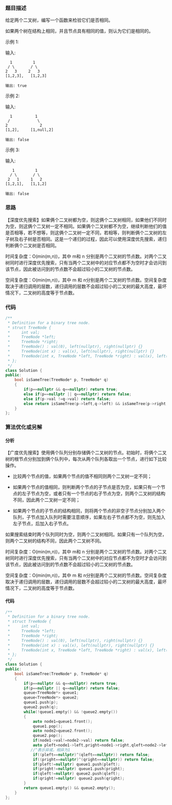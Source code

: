### 题目描述

给定两个二叉树，编写一个函数来检验它们是否相同。

如果两个树在结构上相同，并且节点具有相同的值，则认为它们是相同的。

示例 1:

输入:     

```
  1         1
 / \       / \
2   3     2   3
[1,2,3],   [1,2,3]
```

```
输出: true
```

示例 2:

输入:     

```
  1          1
 /            \
2              2
[1,2],     [1,null,2]
```

```
输出: false
```


示例 3:

输入:       

```
   1         1
  / \       / \
 2   1     1   2
[1,2,1],   [1,1,2]
```

```
输出: false
```

### 思路

【深度优先搜索】如果俩个二叉树都为空，则这俩个二叉树相同，如果他们不同时为空，则这俩个二叉树一定不相同。如果俩个二叉树都不为空，继续判断他们的值是否相等，若不想等，则这俩个二叉树一定不同，若相等，则判断俩个二叉树的左子树及右子树是否相同。这是一个递归的过程，因此可以使用深度优先搜索，递归判断俩个二叉树是否相同。

时间复杂度：O(min⁡(m,n))，其中 m和 n 分别是两个二叉树的节点数。对两个二叉树同时进行深度优先搜索，只有当两个二叉树中的对应节点都不为空时才会访问到该节点，因此被访问到的节点数不会超过较小的二叉树的节点数。


空间复杂度：O(min⁡(m,n))，其中 m 和 n分别是两个二叉树的节点数。空间复杂度取决于递归调用的层数，递归调用的层数不会超过较小的二叉树的最大高度，最坏情况下，二叉树的高度等于节点数。

### 代码

```c++
/**
 * Definition for a binary tree node.
 * struct TreeNode {
 *     int val;
 *     TreeNode *left;
 *     TreeNode *right;
 *     TreeNode() : val(0), left(nullptr), right(nullptr) {}
 *     TreeNode(int x) : val(x), left(nullptr), right(nullptr) {}
 *     TreeNode(int x, TreeNode *left, TreeNode *right) : val(x), left(left), right(right) {}
 * };
 */
class Solution {
public:
    bool isSameTree(TreeNode* p, TreeNode* q) 
    {
        if(p==nullptr && q==nullptr) return true;
        else if(p==nullptr || q==nullptr) return false;
        else if(p->val !=q->val) return false;
        else return isSameTree(p->left,q->left) && isSameTree(p->right,q->right);
    }
};
```

### 算法优化或另解

#### 分析

【广度优先搜索】使用俩个队列分别存储俩个二叉树的节点。初始时，将俩个二叉树的根节点分别加到俩个队列中，每次从两个队列各取出一个节点，进行如下比较操作。

- 比较两个节点的值，如果两个节点的值不相同则两个二叉树一定不同；

- 
  如果两个节点的值相同，则判断两个节点的子节点是否为空，如果只有一个节点的左子节点为空，或者只有一个节点的右子节点为空，则两个二叉树的结构不同，因此两个二叉树一定不同；

- 如果两个节点的子节点的结构相同，则将两个节点的非空子节点分别加入两个队列，子节点加入队列时需要注意顺序，如果左右子节点都不为空，则先加入左子节点，后加入右子节点。

如果搜索结束时两个队列同时为空，则两个二叉树相同。如果只有一个队列为空，则两个二叉树的结构不同，因此两个二叉树不同。

时间复杂度：O(min⁡(m,n))，其中 m和 n 分别是两个二叉树的节点数。对两个二叉树同时进行深度优先搜索，只有当两个二叉树中的对应节点都不为空时才会访问到该节点，因此被访问到的节点数不会超过较小的二叉树的节点数。


空间复杂度：O(min⁡(m,n))，其中 m 和 n分别是两个二叉树的节点数。空间复杂度取决于递归调用的层数，递归调用的层数不会超过较小的二叉树的最大高度，最坏情况下，二叉树的高度等于节点数。

#### 代码

```c++
/**
 * Definition for a binary tree node.
 * struct TreeNode {
 *     int val;
 *     TreeNode *left;
 *     TreeNode *right;
 *     TreeNode() : val(0), left(nullptr), right(nullptr) {}
 *     TreeNode(int x) : val(x), left(nullptr), right(nullptr) {}
 *     TreeNode(int x, TreeNode *left, TreeNode *right) : val(x), left(left), right(right) {}
 * };
 */
class Solution {
public:
    bool isSameTree(TreeNode* p, TreeNode* q) 
    {
        if(p==nullptr && q==nullptr) return true;
        if(p==nullptr || q==nullptr) return false;
        queue<TreeNode*> queue1;
        queue<TreeNode*> queue2;
        queue1.push(p);
        queue2.push(q);
        while(!queue1.empty() && !queue2.empty())
        {
            auto node1=queue1.front();
            queue1.pop();
            auto node2=queue2.front();
            queue2.pop();
            if(node1->val!=node2->val) return false;
            auto pleft=node1->left,pright=node1->right,qleft=node2->left,qright=node2->right;
           //^表示异或，相异为1
            if((pleft==nullptr)^(qleft==nullptr)) return false;
            if((pright==nullptr)^(qright==nullptr)) return false;
            if(pleft!=nullptr) queue1.push(pleft);
            if(pright!=nullptr) queue1.push(pright);
            if(qleft!=nullptr) queue2.push(qleft);
            if(qright!=nullptr) queue2.push(qright);
        }
        return queue1.empty() && queue2.empty(); 
    }
};
```

